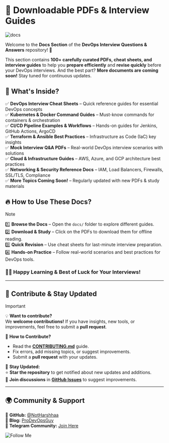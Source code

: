 # 📂 Downloadable PDFs & Interview Guides  

![docs](https://imgur.com/azjSOfp.png)

Welcome to the **Docs Section** of the **DevOps Interview Questions & Answers** repository! 🚀  

This section contains **100+ carefully curated PDFs, cheat sheets, and interview guides** to help you **prepare efficiently** and **revise quickly** before your DevOps interviews. And the best part? **More documents are coming soon!** Stay tuned for continuous updates.  

## 📌 What's Inside?  

✅ **DevOps Interview Cheat Sheets** – Quick reference guides for essential DevOps concepts  
✅ **Kubernetes & Docker Command Guides** – Must-know commands for containers & orchestration  
✅ **CI/CD Pipeline Examples & Workflows** – Hands-on guides for Jenkins, GitHub Actions, ArgoCD  
✅ **Terraform & Ansible Best Practices** – Infrastructure as Code (IaC) key insights  
✅ **Mock Interview Q&A PDFs** – Real-world DevOps interview scenarios with solutions  
✅ **Cloud & Infrastructure Guides** – AWS, Azure, and GCP architecture best practices  
✅ **Networking & Security Reference Docs** – IAM, Load Balancers, Firewalls, SSL/TLS, Compliance  
✅ **More Topics Coming Soon!** – Regularly updated with new PDFs & study materials  

## 🔥 How to Use These Docs?  

> [!NOTE]
>
> 1️⃣ **Browse the Docs** – Open the `docs/` folder to explore different guides.  
> 2️⃣ **Download & Study** – Click on the PDFs to download them for offline reading.  
> 3️⃣ **Quick Revision** – Use cheat sheets for last-minute interview preparation.  
> 4️⃣ **Hands-on Practice** – Follow real-world scenarios and best practices for DevOps tools.  

### 🚀🔥 **Happy Learning & Best of Luck for Your Interviews!**  

---

## **📢 Contribute & Stay Updated**  

> [!IMPORTANT]
>
> 💡 **Want to contribute?**  
> We **welcome contributions!** If you have insights, new tools, or improvements, feel free to submit a **pull request**.  
>
> 📌 **How to Contribute?**
>
> - Read the **[CONTRIBUTING.md](https://github.com/NotHarshhaa/DevOps-Interview-Questions/blob/master/CONTRIBUTING.md)** guide.  
> - Fix errors, add missing topics, or suggest improvements.  
> - Submit a **pull request** with your updates.  

📢 **Stay Updated:**  
⭐ **Star the repository** to get notified about new updates and additions.  
💬 **Join discussions** in **[GitHub Issues](https://github.com/NotHarshhaa/DevOps-Interview-Questions/issues)** to suggest improvements.  

---

## **🌍 Community & Support**  

🔗 **GitHub:** [@NotHarshhaa](https://github.com/NotHarshhaa)  
📝 **Blog:** [ProDevOpsGuy](https://blog.prodevopsguy.xyz)  
💬 **Telegram Community:** [Join Here](https://t.me/prodevopsguy)  

![Follow Me](https://imgur.com/2j7GSPs.png)
